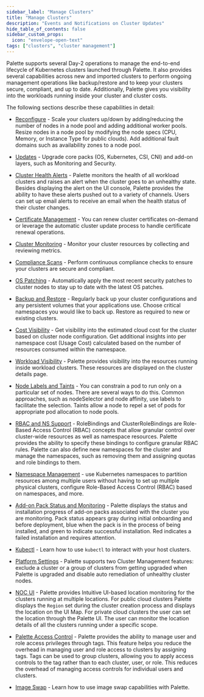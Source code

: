 ```yaml
---
sidebar_label: "Manage Clusters"
title: "Manage Clusters"
description: "Events and Notifications on Cluster Updates"
hide_table_of_contents: false
sidebar_custom_props:
  icon: "envelope-open-text"
tags: ["clusters", "cluster management"]
---
```


Palette supports several Day-2 operations to manage the end-to-end lifecycle of Kubernetes clusters launched through
Palette. It also provides several capabilities across new and imported clusters to perform ongoing management operations
like backup/restore and to keep your clusters secure, compliant, and up to date. Additionally, Palette gives you
visibility into the workloads running inside your cluster and cluster costs.

The following sections describe these capabilities in detail:

- [Reconfigure](reconfigure.md) - Scale your clusters up/down by adding/reducing the number of nodes in a node pool and
  adding additional worker pools. Resize nodes in a node pool by modifying the node specs (CPU, Memory, or Instance Type
  for public clouds). Add additional fault domains such as availability zones to a node pool.

- [Updates](cluster-updates.md) - Upgrade core packs (OS, Kubernetes, CSI, CNI) and add-on layers, such as Monitoring
  and Security.

- [Cluster Health Alerts](health-alerts.md) - Palette monitors the health of all workload clusters and raises an alert
  when the cluster goes to an unhealthy state. Besides displaying the alert on the UI console, Palette provides the
  ability to have these alerts pushed out to a variety of channels. Users can set up email alerts to receive an email
  when the health status of their cluster changes.

- [Certificate Management](certificate-management.md) - You can renew cluster certificates on-demand or leverage the
  automatic cluster update process to handle certificate renewal operations.

- [Cluster Monitoring](monitoring/deploy-monitor-stack.md) - Monitor your cluster resources by collecting and reviewing
  metrics.

- [Compliance Scans](compliance-scan.md) - Perform continuous compliance checks to ensure your clusters are secure and
  compliant.

- [OS Patching](os-patching.md) - Automatically apply the most recent security patches to cluster nodes to stay up to
  date with the latest OS patches.

- [Backup and Restore](backup-restore/backup-restore.md) - Regularly back up your cluster configurations and any
  persistent volumes that your applications use. Choose critical namespaces you would like to back up. Restore as
  required to new or existing clusters.

- [Cost Visibility](cloud-cost.md) - Get visibility into the estimated cloud cost for the cluster based on cluster node
  configuration. Get additional insights into per namespace cost (Usage Cost) calculated based on the number of
  resources consumed within the namespace.

- [Workload Visibility](workloads.md) - Palette provides visibility into the resources running inside workload clusters.
  These resources are displayed on the cluster details page.

- [Node Labels and Taints](taints.md) - You can constrain a pod to run only on a particular set of nodes. There are
  several ways to do this. Common approaches, such as nodeSelector and node affinity, use labels to facilitate the
  selection. Taints allow a node to repel a set of pods for appropriate pod allocation to node pools.

- [RBAC and NS Support](cluster-rbac.md) - RoleBindings and ClusterRoleBindings are Role-Based Access Control (RBAC)
  concepts that allow granular control over cluster-wide resources as well as namespace resources. Palette provides the
  ability to specify these bindings to configure granular RBAC rules. Palette can also define new namespaces for the
  cluster and manage the namespaces, such as removing them and assigning quotas and role bindings to them.

- [Namespace Management](namespace-management.md) - use Kubernetes namespaces to partition resources among multiple
  users without having to set up multiple physical clusters, configure Role-Based Access Control (RBAC) based on
  namespaces, and more.

- [Add-on Pack Status and Monitoring](pack-monitoring.md) - Palette displays the status and installation progress of
  add-on packs associated with the cluster you are monitoring. Pack status appears gray during initial onboarding and
  before deployment, blue when the pack is in the process of being installed, and green to indicate successful
  installation. Red indicates a failed installation and requires attention.

- [Kubectl](palette-webctl.md) - Learn how to use `kubectl` to interact with your host clusters.

- [Platform Settings](./platform-settings/platform-settings.md) - Palette supports two Cluster Management features:
  exclude a cluster or a group of clusters from getting upgraded when Palette is upgraded and disable auto remediation
  of unhealthy cluster nodes.

- [NOC UI](noc-ui.md) - Palette provides Intuitive UI-based location monitoring for the clusters running at multiple
  locations. For public cloud clusters Palette displays the `Region` set during the cluster creation process and
  displays the location on the UI Map. For private cloud clusters the user can set the location through the Palette UI.
  The user can monitor the location details of all the clusters running under a specific scope.

- [Palette Access Control](../../user-management/palette-rbac/implement-abac.md) - Palette provides the ability to
  manage user and role access privileges through tags. This feature helps you reduce the overhead in managing user and
  role access to clusters by assigning tags. Tags can be used to group clusters, allowing you to apply access controls
  to the tag rather than to each cluster, user, or role. This reduces the overhead of managing access controls for
  individual users and clusters.

- [Image Swap](image-swap.md) - Learn how to use image swap capabilities with Palette.
